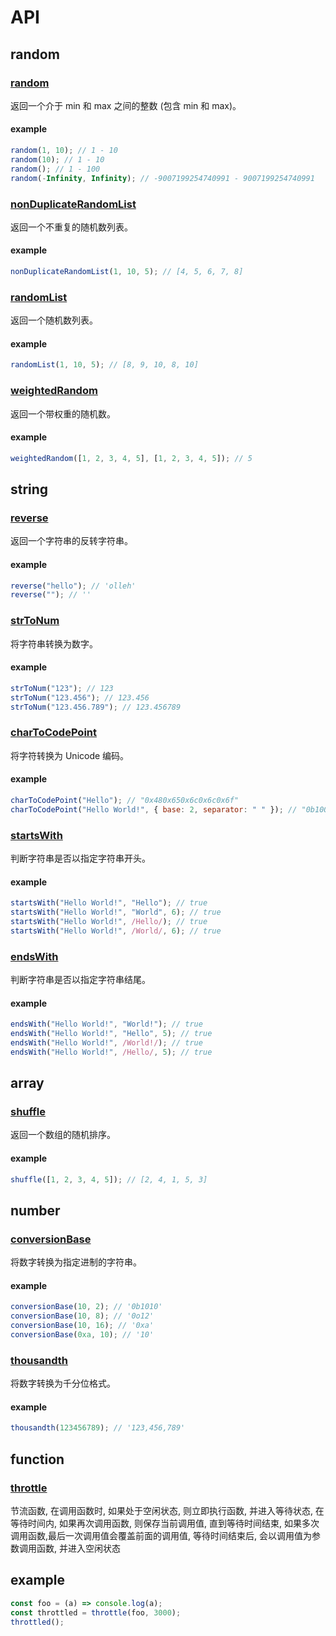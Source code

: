 # API

## random

### [random](./random/random.md)

返回一个介于 min 和 max 之间的整数 (包含 min 和 max)。

#### example

```javascript
random(1, 10); // 1 - 10
random(10); // 1 - 10
random(); // 1 - 100
random(-Infinity, Infinity); // -9007199254740991 - 9007199254740991
```

### [nonDuplicateRandomList](./random/nonDuplicateRandomList.md)

返回一个不重复的随机数列表。

#### example

```javascript
nonDuplicateRandomList(1, 10, 5); // [4, 5, 6, 7, 8]
```

### [randomList](./random/randomList.md)

返回一个随机数列表。

#### example

```javascript
randomList(1, 10, 5); // [8, 9, 10, 8, 10]
```

### [weightedRandom](./random/weightedRandom.md)

返回一个带权重的随机数。

#### example

```javascript
weightedRandom([1, 2, 3, 4, 5], [1, 2, 3, 4, 5]); // 5
```

## string

### [reverse](./string/reverse.md)

返回一个字符串的反转字符串。

#### example

```javascript
reverse("hello"); // 'olleh'
reverse(""); // ''
```

### [strToNum](./string/strTonum.md)

将字符串转换为数字。

#### example

```javascript
strToNum("123"); // 123
strToNum("123.456"); // 123.456
strToNum("123.456.789"); // 123.456789
```

### [charToCodePoint](./string/chartocodepoint.md)

将字符转换为 Unicode 编码。

#### example

```javascript
charToCodePoint("Hello"); // "0x480x650x6c0x6c0x6f"
charToCodePoint("Hello World!", { base: 2, separator: " " }); // "0b1001000 0b1100101 0b1101100 0b1101100 0b1101111 0b100000 0b1010111 0b1101111 0b1110010 0b1101100 0b1100100 0b100001"
```

### [startsWith](./string/startswith.md)

判断字符串是否以指定字符串开头。

#### example

```javascript
startsWith("Hello World!", "Hello"); // true
startsWith("Hello World!", "World", 6); // true
startsWith("Hello World!", /Hello/); // true
startsWith("Hello World!", /World/, 6); // true
```

### [endsWith](./string/endswith.md)

判断字符串是否以指定字符串结尾。

#### example

```javascript
endsWith("Hello World!", "World!"); // true
endsWith("Hello World!", "Hello", 5); // true
endsWith("Hello World!", /World!/); // true
endsWith("Hello World!", /Hello/, 5); // true
```

## array

### [shuffle](./array/shuffle.md)

返回一个数组的随机排序。

#### example

```javascript
shuffle([1, 2, 3, 4, 5]); // [2, 4, 1, 5, 3]
```

## number

### [conversionBase](./number/conversionbase.md)

将数字转换为指定进制的字符串。

#### example

```javascript
conversionBase(10, 2); // '0b1010'
conversionBase(10, 8); // '0o12'
conversionBase(10, 16); // '0xa'
conversionBase(0xa, 10); // '10'
```

### [thousandth](./number/thousandth.md)

将数字转换为千分位格式。

#### example

```javascript
thousandth(123456789); // '123,456,789'
```

## function

### [throttle](./function/throttle.md)

节流函数, 在调用函数时, 如果处于空闲状态, 则立即执行函数, 并进入等待状态,
在等待时间内, 如果再次调用函数, 则保存当前调用值, 直到等待时间结束,
如果多次调用函数,最后一次调用值会覆盖前面的调用值,
等待时间结束后, 会以调用值为参数调用函数, 并进入空闲状态

## example

```js
const foo = (a) => console.log(a);
const throttled = throttle(foo, 3000);
throttled();
```
